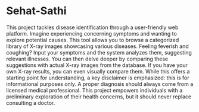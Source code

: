 # Sehat-Sathi
This project tackles disease identification through a user-friendly web platform.  Imagine experiencing concerning symptoms and wanting to explore potential causes. This tool allows you to browse a categorized library of X-ray images showcasing various diseases. Feeling feverish and coughing? Input your symptoms and the system analyzes them, suggesting relevant illnesses. You can then delve deeper by comparing these suggestions with actual X-ray images from the database. If you have your own X-ray results, you can even visually compare them. While this offers a starting point for understanding, a key disclaimer is emphasized: this is for informational purposes only. A proper diagnosis should always come from a licensed medical professional.  This project empowers individuals with a preliminary exploration of their health concerns, but it should never replace consulting a doctor.
